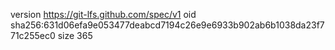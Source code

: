 version https://git-lfs.github.com/spec/v1
oid sha256:631d06efa9e053477deabcd7194c26e9e6933b902ab6b1038da23f771c255ec0
size 365
